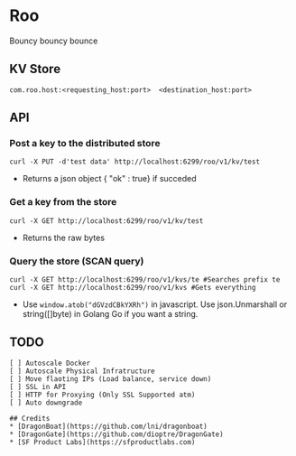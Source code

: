 # Roo

Bouncy bouncy bounce

## KV Store

```
com.roo.host:<requesting_host:port>  <destination_host:port>
```

## API 
### Post a key to the distributed store
```
curl -X PUT -d'test data' http://localhost:6299/roo/v1/kv/test
```
* Returns a json object { "ok" : true} if succeded
### Get a key from the store
```
curl -X GET http://localhost:6299/roo/v1/kv/test
```
* Returns the raw bytes
### Query the store (SCAN query)
```
curl -X GET http://localhost:6299/roo/v1/kvs/te #Searches prefix te
curl -X GET http://localhost:6299/roo/v1/kvs #Gets everything
```
* Use ```window.atob("dGVzdCBkYXRh")``` in javascript. Use json.Unmarshall or string([]byte) in Golang Go if you want a string.

## TODO
```
[ ] Autoscale Docker
[ ] Autoscale Physical Infratructure
[ ] Move flaoting IPs (Load balance, service down)
[ ] SSL in API
[ ] HTTP for Proxying (Only SSL Supported atm)
[ ] Auto downgrade 

## Credits
* [DragonBoat](https://github.com/lni/dragonboat)
* [DragonGate](https://github.com/dioptre/DragonGate)
* [SF Product Labs](https://sfproductlabs.com)
